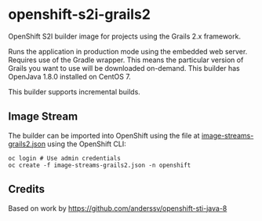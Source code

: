 openshift-s2i-grails2
=====================

OpenShift S2I builder image for projects using the Grails 2.x framework.

Runs the application in production mode using the embedded web server. Requires use
of the Gradle wrapper. This means the particular version of
Grails you want to use will be downloaded on-demand. This builder has
OpenJava 1.8.0 installed on CentOS 7.

This builder supports incremental builds.

Image Stream
------------
The builder can be imported into OpenShift using the file at [image-streams-grails2.json](https://bitbucket.org/double16/openshift-s2i-grails2/raw/9e2cd965dfc451d67470133e85b834f56776fda5/image-streams-grails2.json) using the OpenShift CLI:

```shell
oc login # Use admin credentials
oc create -f image-streams-grails2.json -n openshift
```

Credits
-------

Based on work by https://github.com/anderssv/openshift-sti-java-8

